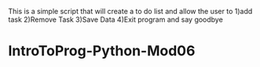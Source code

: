 This is a simple script that will create a to do list and allow the user to
1)add task
2)Remove Task
3)Save Data
4)Exit program and say goodbye
# IntroToProg-Python-Mod06
